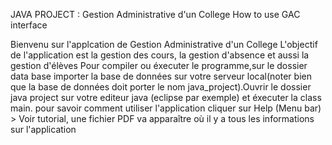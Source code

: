 JAVA PROJECT : Gestion Administrative d'un College
How to use GAC interface

Bienvenu sur l'applcation de Gestion Administrative d'un College
L'objectif de l'application est la gestion des cours, la gestion d'absence et aussi la gestion d'élèves
Pour compiler ou éxecuter le programme,sur le dossier data base importer la base de données sur votre serveur local(noter bien que la base de données doit porter le nom java_project).Ouvrir le dossier java project sur votre editeur java (eclipse par exemple) et éxecuter la class main.
pour savoir comment utiliser l'application cliquer sur Help (Menu bar) > Voir tutorial, une fichier PDF va apparaître où il y a tous les informations sur l'application
